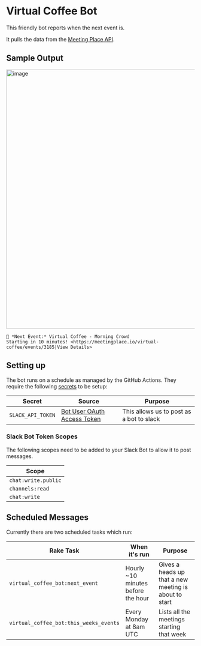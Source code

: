 # Virtual Coffee Bot

This friendly bot reports when the next event is.

It pulls the data from the [Meeting Place API](https://meetingplace.io/api/v1/group/virtual-coffee/events.json).

## Sample Output

<img width="691" alt="image" src="https://user-images.githubusercontent.com/325384/97817355-cf61de80-1c93-11eb-92fc-9ced0077c220.png">

```
📅 *Next Event:* Virtual Coffee - Morning Crowd
Starting in 10 minutes! <https://meetingplace.io/virtual-coffee/events/3185|View Details>
```

## Setting up

The bot runs on a schedule as managed by the GitHub Actions. They require the following [secrets](https://docs.github.com/en/free-pro-team@latest/actions/reference/encrypted-secrets) to be setup:

| Secret            | Source                                                      | Purpose                                   |
| ----------------- | ----------------------------------------------------------- | ----------------------------------------- |
| `SLACK_API_TOKEN` | [Bot User OAuth Access Token](https://api.slack.com/apps/)  | This allows us to post as a bot to slack  |

### Slack Bot Token Scopes

The following scopes need to be added to your Slack Bot to allow it to post messages.

| Scope               |
| ------------------- |
| `chat:write.public` |
| `channels:read`     |
| `chat:write`        |

## Scheduled Messages

Currently there are two scheduled tasks which run:

| Rake Task                              | When it's run                      | Purpose                                               |
| -------------------------------------- | ---------------------------------- | ----------------------------------------------------- |
| `virtual_coffee_bot:next_event`        | Hourly ~10 minutes before the hour | Gives a heads up that a new meeting is about to start |
| `virtual_coffee_bot:this_weeks_events` | Every Monday at 8am UTC            | Lists all the meetings starting that week             |
